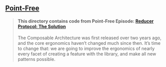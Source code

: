 ## [Point-Free](https://www.pointfree.co)

> #### This directory contains code from Point-Free Episode: [Reducer Protocol: The Solution](https://www.pointfree.co/episodes/ep202-reducer-protocol-the-solution)
>
> The Composable Architecture was first released over two years ago, and the core ergonomics haven’t changed much since then. It’s time to change that: we are going to improve the ergonomics of nearly every facet of creating a feature with the library, and make all new patterns possible.
